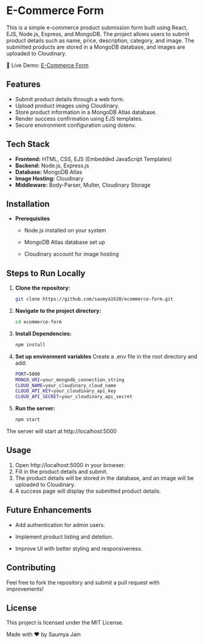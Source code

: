 # E-Commerce Form

This is a simple e-commerce product submission form built using React, EJS, Node.js, Express, and MongoDB. The project allows users to submit product details such as name, price, description, category, and image. The submitted products are stored in a MongoDB database, and images are uploaded to Cloudinary.

🚀 Live Demo: [E-Commerce Form](https://ecommerce-form.onrender.com/)

## Features

- Submit product details through a web form.
- Upload product images using Cloudinary.
- Store product information in a MongoDB Atlas database.
- Render success confirmation using EJS templates.
- Secure environment configuration using dotenv.

## Tech Stack

- **Frontend:** HTML, CSS, EJS (Embedded JavaScript Templates)
- **Backend:** Node.js, Express.js
- **Database:** MongoDB Atlas
- **Image Hosting:** Cloudinary
- **Middleware:** Body-Parser, Multer, Cloudinary Storage

## Installation

- **Prerequisites**

  - Node.js installed on your system

  - MongoDB Atlas database set up

  - Cloudinary account for image hosting

## Steps to Run Locally

1. **Clone the repository:**
   ```bash
   git clone https://github.com/saumya1620/ecommerce-form.git

2. **Navigate to the project directory:**
   ```bash
   cd ecommerce-form
   
3. **Install Dependencies:**
   ```bash
   npm install
   
4. **Set up environment variables**
Create a .env file in the root directory and add:
   ```bash
   PORT=5000
   MONGO_URI=your_mongodb_connection_string
   CLOUD_NAME=your_cloudinary_cloud_name
   CLOUD_API_KEY=your_cloudinary_api_key
   CLOUD_API_SECRET=your_cloudinary_api_secret


4. **Run the server:**
   ```bash
   npm start
The server will start at http://localhost:5000

## Usage

1. Open http://localhost:5000 in your browser.
2. Fill in the product details and submit.
3. The product details will be stored in the database, and an image will be uploaded to Cloudinary.
4. A success page will display the submitted product details.

## Future Enhancements

- Add authentication for admin users.

- Implement product listing and deletion.

- Improve UI with better styling and responsiveness.

## Contributing

Feel free to fork the repository and submit a pull request with improvements!

## License

This project is licensed under the MIT License.

Made with ❤️ by Saumya Jain
